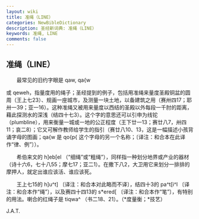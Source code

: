 ```yaml
---
layout: wiki
title: 准绳（LINE）
categories: NewBibleDictionary
description: 圣经新词典: 准绳（LINE）
keywords: 准绳, LINE
comments: false
---
```


## 准绳（LINE）

　　最常见的旧约字眼是 qaw, qa{w

或 qeweh，指量度用的绳子；圣经提到的例子，包括用准绳来量度圣殿铜盆的圆周（王上七23）、规画一座城市，及测量一块土地，以备建筑之用（赛卅四17；耶卅一39；亚一16）。这种准绳又被用来量度以西结的圣殿以外每段一千肘的距离，藉此探测水的深浅（结四十七3）。这个字的意思还可以引申为线铊（plumbline），用来衡量一城或一地的公正程度（王下廿一13；赛廿八7，卅四11；哀二8）；它又可解作教师给学生的指引（赛廿八10、13，这是一幅描述小孩背诵字母的图画；qa{w 是 qo{p{ 这个字母的另一个名称；〔译注：和合本在此译作“律、例”〕）。

　　希伯来文的 h]eb[el （“细绳”或“粗绳”），同样指一种划分地界或产业的器材（诗十六6，七十八55；摩七17；亚二1）。在撒下八2，大卫用它来划分一排排的摩押人，就定出谁应该活、谁应该死。

　　王上七15的 h]u^t] 〔译注：和合本对此略而不译〕，结四十3的 pa^t[i^l 〔译注：和合本作“绳”〕，以及赛四十四13的 s*ered[ 〔译注：和合本作“笔”〕，有特别的用法。喇合的红绳子是 tiqwa^ （书二18、21）。（*度量衡；*技艺）

J.A.T.








